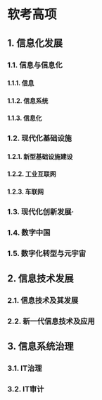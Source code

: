 # 软考高项

## 1. 信息化发展

### 1.1. 信息与信息化

#### 1.1.1. 信息

#### 1.1.2. 信息系统

#### 1.1.3. 信息化

### 1.2. 现代化基础设施

#### 1.2.1. 新型基础设施建设

#### 1.2.2. 工业互联网

#### 1.2.3. 车联网

### 1.3. 现代化创新发展·

### 1.4. 数字中国

### 1.5. 数字化转型与元宇宙

## 2. 信息技术发展

### 2.1. 信息技术及其发展

### 2.2. 新一代信息技术及应用

## 3. 信息系统治理

### 3.1. IT治理

### 3.2. IT审计


